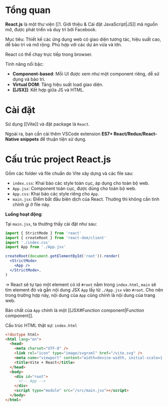 
# Tổng quan

**React.js** là một thư viện [[1. Giới thiệu & Cài đặt JavaScript|JS]] mã nguồn mở, được phát triển và duy trì bởi Facebook.

Mục tiêu: Thiết kế các ứng dụng web có giao diện tương tác, hiệu suất cao, dễ bảo trì và mở rộng. Phù hợp với các dự án vừa và lớn.

React có thể chạy trực tiếp trong browser.

Tính năng nổi bậc:
- **Component-based**: Mỗi UI được xem như một component riêng, dễ sử dụng và bảo trì.
- **Virtual DOM**: Tăng hiệu suất load giao diện.
- **[[JSX]]**: Kết hợp giữa JS và HTML.

# Cài đặt

Sử dụng [[Vite]] và đặt package là `React`.

Ngoài ra, bạn cần cài thêm VSCode extension **ES7+ React/Redux/React-Native snippets** để thuận tiện sử dụng.

# Cấu trúc project React.js

Gồm các folder và file chuẩn do Vite xây dựng và các file sau:
- `index.css`: Khai báo các style toàn cục, áp dụng cho toàn bộ web.
- `App.jsx`: Component toàn cục, được dùng cho toàn bộ web.
- `App.css`: Khai báo các style riêng cho `App`.
- `main.jsx`: Điểm bắt đầu biên dịch của React. Thường thì không cần tinh chỉnh gì ở file này.

**Luồng hoạt động**:

Tại `main.jsx`, ta thường thấy cài đặt như sau:
```jsx
import { StrictMode } from 'react'
import { createRoot } from 'react-dom/client'
import './index.css'
import App from './App.jsx'

createRoot(document.getElementById('root')).render(
  <StrictMode>
    <App />
  </StrictMode>,
)
```
-> React sẽ tự tạo một element có id `#root` nằm trong `index.html`, `main` sẽ tìm element đó và gắn nội dung JSX `App` lấy từ `./App.jsx` vào `#root`. Cho nên trong trường hợp này, nội dung của `App` cũng chính là nội dung của trang web.

Bản chất của `App` chính là một [[JSX#Function component|Function component]].

Cấu trúc HTML thật sự:
`index.html`
```html
<!doctype html>
<html lang="en">
  <head>
    <meta charset="UTF-8" />
    <link rel="icon" type="image/svg+xml" href="/vite.svg" />
    <meta name="viewport" content="width=device-width, initial-scale=1.0" />
    <title>Vite + React</title>
  </head>
  <body>
    <div id="root">
      <!-- App -->
    </div>
    <script type="module" src="/src/main.jsx"></script>
  </body>
</html>
```







